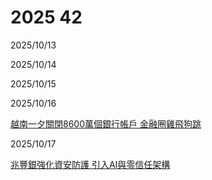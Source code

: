 # 2025 42

2025/10/13

2025/10/14

2025/10/15

2025/10/16

[越南一夕關閉8600萬個銀行帳戶 金融圈雞飛狗跳](https://ec.ltn.com.tw/article/breakingnews/5213657)

2025/10/17

[兆豐銀強化資安防護 引入AI與零信任架構](https://udn.com/news/story/7239/9077329)